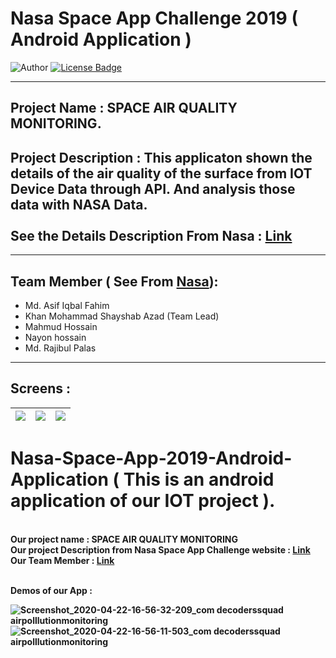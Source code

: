 # Nasa Space App Challenge 2019 ( Android Application )

![Author](https://img.shields.io/badge/author-AIFahim-orange)
[![License Badge](https://img.shields.io/badge/license-GPL%203.0-blue)](https://github.com/AIFahim/Nasa-Space-App-2019-Website/blob/master/LICENSE)

<hr>

## Project Name : SPACE AIR QUALITY MONITORING. 
## Project Description : This applicaton shown the details of the air quality of the surface from  IOT Device Data through API. And analysis those data with NASA Data. <br><br> See the Details Description From Nasa : [Link](https://2019.spaceappschallenge.org/challenges/living-our-world/surface-air-quality-mission/teams/decoders-squad/project)  

<hr>

## Team Member ( See From [Nasa](https://2019.spaceappschallenge.org/challenges/living-our-world/surface-air-quality-mission/teams/decoders-squad/members)): 
  - Md. Asif Iqbal Fahim
  - Khan Mohammad Shayshab Azad (Team Lead)
  - Mahmud Hossain
  - Nayon hossain
  - Md. Rajibul Palas
<hr>

## Screens : 

<img src="https://user-images.githubusercontent.com/33654834/79976175-ff971c00-84bd-11ea-991e-ead8bf98baed.jpg"/>  |  <img src="https://user-images.githubusercontent.com/33654834/79999079-4ea07980-84dd-11ea-9b6f-63db6fadfc9b.png"/>  | <img src="https://user-images.githubusercontent.com/33654834/79977513-32421400-84c0-11ea-8873-9a7098935054.jpg"/>  
:-------------------------:|:-------------------------:|:-------------------------:









# Nasa-Space-App-2019-Android-Application ( This is an android application of our IOT project ). 
<br><b> Our project name <b> : <b> SPACE AIR QUALITY MONITORING <b> 
<br><b> Our project Description from  Nasa Space App Challenge website <b> : [Link](https://2019.spaceappschallenge.org/challenges/living-our-world/surface-air-quality-mission/teams/decoders-squad/project)
<br> <b>Our Team Member :<b> [Link](https://2019.spaceappschallenge.org/challenges/living-our-world/surface-air-quality-mission/teams/decoders-squad/members)

<br>Demos of our App : <br>

![Screenshot_2020-04-22-16-56-32-209_com decoderssquad airpolllutionmonitoring](https://user-images.githubusercontent.com/33654834/79976175-ff971c00-84bd-11ea-991e-ead8bf98baed.jpg)
<br>
![Screenshot_2020-04-22-16-56-11-503_com decoderssquad airpolllutionmonitoring](https://user-images.githubusercontent.com/33654834/79977513-32421400-84c0-11ea-8873-9a7098935054.jpg)

